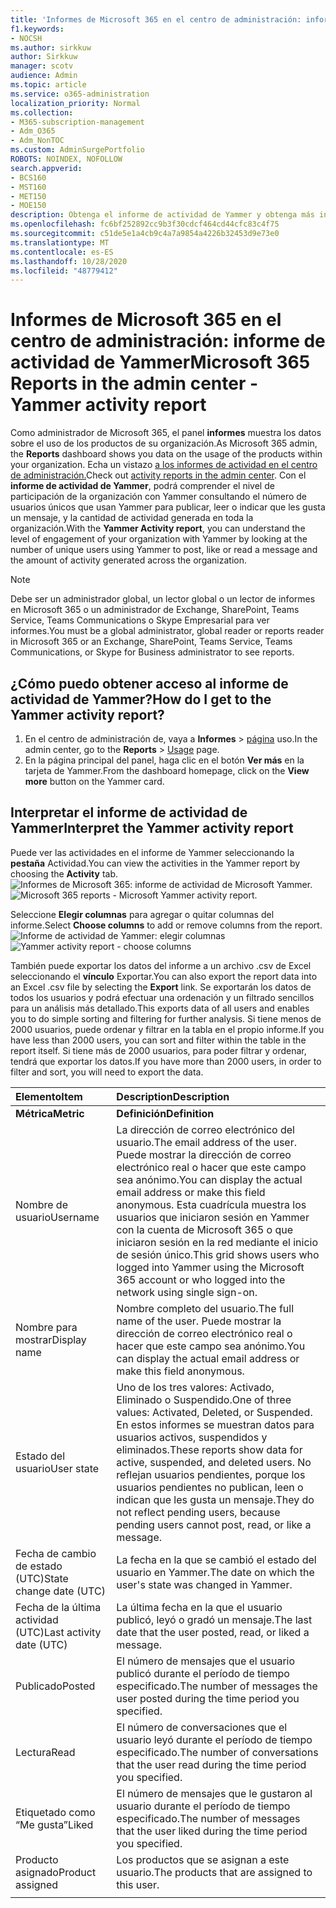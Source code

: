 ```yaml
---
title: 'Informes de Microsoft 365 en el centro de administración: informe de actividad de Yammer'
f1.keywords:
- NOCSH
ms.author: sirkkuw
author: Sirkkuw
manager: scotv
audience: Admin
ms.topic: article
ms.service: o365-administration
localization_priority: Normal
ms.collection:
- M365-subscription-management
- Adm_O365
- Adm_NonTOC
ms.custom: AdminSurgePortfolio
ROBOTS: NOINDEX, NOFOLLOW
search.appverid:
- BCS160
- MST160
- MET150
- MOE150
description: Obtenga el informe de actividad de Yammer y obtenga más información sobre el número de usuarios que usan Yammer para publicar, gustar o leer un mensaje.
ms.openlocfilehash: fc6bf252892cc9b3f30cdcf464cd44cfc83c4f75
ms.sourcegitcommit: c51de5e1a4cb9c4a7a9854a4226b32453d9e73e0
ms.translationtype: MT
ms.contentlocale: es-ES
ms.lasthandoff: 10/28/2020
ms.locfileid: "48779412"
---
```

# <a name="microsoft-365-reports-in-the-admin-center---yammer-activity-report"></a><span data-ttu-id="bcbd4-103">Informes de Microsoft 365 en el centro de administración: informe de actividad de Yammer</span><span class="sxs-lookup"><span data-stu-id="bcbd4-103">Microsoft 365 Reports in the admin center - Yammer activity report</span></span>

<span data-ttu-id="bcbd4-104">Como administrador de Microsoft 365, el panel **informes** muestra los datos sobre el uso de los productos de su organización.</span><span class="sxs-lookup"><span data-stu-id="bcbd4-104">As Microsoft 365 admin, the **Reports** dashboard shows you data on the usage of the products within your organization.</span></span> <span data-ttu-id="bcbd4-105">Echa un vistazo [a los informes de actividad en el centro de administración.](activity-reports.md)</span><span class="sxs-lookup"><span data-stu-id="bcbd4-105">Check out [activity reports in the admin center](activity-reports.md).</span></span> <span data-ttu-id="bcbd4-106">Con el **informe de actividad de Yammer**, podrá comprender el nivel de participación de la organización con Yammer consultando el número de usuarios únicos que usan Yammer para publicar, leer o indicar que les gusta un mensaje, y la cantidad de actividad generada en toda la organización.</span><span class="sxs-lookup"><span data-stu-id="bcbd4-106">With the **Yammer Activity report**, you can understand the level of engagement of your organization with Yammer by looking at the number of unique users using Yammer to post, like or read a message and the amount of activity generated across the organization.</span></span> 
  
> [!NOTE]
> <span data-ttu-id="bcbd4-107">Debe ser un administrador global, un lector global o un lector de informes en Microsoft 365 o un administrador de Exchange, SharePoint, Teams Service, Teams Communications o Skype Empresarial para ver informes.</span><span class="sxs-lookup"><span data-stu-id="bcbd4-107">You must be a global administrator, global reader or reports reader in Microsoft 365 or an Exchange, SharePoint, Teams Service, Teams Communications, or Skype for Business administrator to see reports.</span></span>  
 
## <a name="how-do-i-get-to-the-yammer-activity-report"></a><span data-ttu-id="bcbd4-108">¿Cómo puedo obtener acceso al informe de actividad de Yammer?</span><span class="sxs-lookup"><span data-stu-id="bcbd4-108">How do I get to the Yammer activity report?</span></span>

1. <span data-ttu-id="bcbd4-109">En el centro de administración de, vaya a **Informes** \> <a href="https://go.microsoft.com/fwlink/p/?linkid=2074756" target="_blank">página</a> uso.</span><span class="sxs-lookup"><span data-stu-id="bcbd4-109">In the admin center, go to the **Reports** \> <a href="https://go.microsoft.com/fwlink/p/?linkid=2074756" target="_blank">Usage</a> page.</span></span> 
2. <span data-ttu-id="bcbd4-110">En la página principal del panel, haga clic en el botón **Ver más** en la tarjeta de Yammer.</span><span class="sxs-lookup"><span data-stu-id="bcbd4-110">From the dashboard homepage, click on the **View more** button on the Yammer card.</span></span>

  
## <a name="interpret-the-yammer-activity-report"></a><span data-ttu-id="bcbd4-111">Interpretar el informe de actividad de Yammer</span><span class="sxs-lookup"><span data-stu-id="bcbd4-111">Interpret the Yammer activity report</span></span>

<span data-ttu-id="bcbd4-112">Puede ver las actividades en el informe de Yammer seleccionando la **pestaña** Actividad.</span><span class="sxs-lookup"><span data-stu-id="bcbd4-112">You can view the activities in the Yammer report by choosing the **Activity** tab.</span></span><br/><span data-ttu-id="bcbd4-113">![Informes de Microsoft 365: informe de actividad de Microsoft Yammer.](../../media/9b251183-c2b3-430c-ab2d-58bf11e7e3ae.png)</span><span class="sxs-lookup"><span data-stu-id="bcbd4-113">![Microsoft 365 reports - Microsoft Yammer activity report.](../../media/9b251183-c2b3-430c-ab2d-58bf11e7e3ae.png)</span></span>

<span data-ttu-id="bcbd4-114">Seleccione **Elegir columnas** para agregar o quitar columnas del informe.</span><span class="sxs-lookup"><span data-stu-id="bcbd4-114">Select **Choose columns** to add or remove columns from the report.</span></span>  <br/> <span data-ttu-id="bcbd4-115">![Informe de actividad de Yammer: elegir columnas](../../media/7ef6351d-f7e9-4504-913d-2c2df9062bf6.png)</span><span class="sxs-lookup"><span data-stu-id="bcbd4-115">![Yammer activity report - choose columns](../../media/7ef6351d-f7e9-4504-913d-2c2df9062bf6.png)</span></span>

<span data-ttu-id="bcbd4-116">También puede exportar los datos del informe a un archivo .csv de Excel seleccionando el **vínculo** Exportar.</span><span class="sxs-lookup"><span data-stu-id="bcbd4-116">You can also export the report data into an Excel .csv file by selecting the **Export** link.</span></span> <span data-ttu-id="bcbd4-117">Se exportarán los datos de todos los usuarios y podrá efectuar una ordenación y un filtrado sencillos para un análisis más detallado.</span><span class="sxs-lookup"><span data-stu-id="bcbd4-117">This exports data of all users and enables you to do simple sorting and filtering for further analysis.</span></span> <span data-ttu-id="bcbd4-118">Si tiene menos de 2000 usuarios, puede ordenar y filtrar en la tabla en el propio informe.</span><span class="sxs-lookup"><span data-stu-id="bcbd4-118">If you have less than 2000 users, you can sort and filter within the table in the report itself.</span></span> <span data-ttu-id="bcbd4-119">Si tiene más de 2000 usuarios, para poder filtrar y ordenar, tendrá que exportar los datos.</span><span class="sxs-lookup"><span data-stu-id="bcbd4-119">If you have more than 2000 users, in order to filter and sort, you will need to export the data.</span></span> 
  
|<span data-ttu-id="bcbd4-120">Elemento</span><span class="sxs-lookup"><span data-stu-id="bcbd4-120">Item</span></span>|<span data-ttu-id="bcbd4-121">Description</span><span class="sxs-lookup"><span data-stu-id="bcbd4-121">Description</span></span>|
|:-----|:-----|
|<span data-ttu-id="bcbd4-122">**Métrica**</span><span class="sxs-lookup"><span data-stu-id="bcbd4-122">**Metric**</span></span>|<span data-ttu-id="bcbd4-123">**Definición**</span><span class="sxs-lookup"><span data-stu-id="bcbd4-123">**Definition**</span></span>|
|<span data-ttu-id="bcbd4-124">Nombre de usuario</span><span class="sxs-lookup"><span data-stu-id="bcbd4-124">Username</span></span>  <br/> |<span data-ttu-id="bcbd4-125">La dirección de correo electrónico del usuario.</span><span class="sxs-lookup"><span data-stu-id="bcbd4-125">The email address of the user.</span></span> <span data-ttu-id="bcbd4-126">Puede mostrar la dirección de correo electrónico real o hacer que este campo sea anónimo.</span><span class="sxs-lookup"><span data-stu-id="bcbd4-126">You can display the actual email address or make this field anonymous.</span></span> <span data-ttu-id="bcbd4-127">Esta cuadrícula muestra los usuarios que iniciaron sesión en Yammer con la cuenta de Microsoft 365 o que iniciaron sesión en la red mediante el inicio de sesión único.</span><span class="sxs-lookup"><span data-stu-id="bcbd4-127">This grid shows users who logged into Yammer using the Microsoft 365 account or who logged into the network using single sign-on.</span></span> <br/> |
|<span data-ttu-id="bcbd4-128">Nombre para mostrar</span><span class="sxs-lookup"><span data-stu-id="bcbd4-128">Display name</span></span>  <br/> |<span data-ttu-id="bcbd4-129">Nombre completo del usuario.</span><span class="sxs-lookup"><span data-stu-id="bcbd4-129">The full name of the user.</span></span> <span data-ttu-id="bcbd4-130">Puede mostrar la dirección de correo electrónico real o hacer que este campo sea anónimo.</span><span class="sxs-lookup"><span data-stu-id="bcbd4-130">You can display the actual email address or make this field anonymous.</span></span>  <br/> |
|<span data-ttu-id="bcbd4-131">Estado del usuario</span><span class="sxs-lookup"><span data-stu-id="bcbd4-131">User state</span></span>  <br/> |<span data-ttu-id="bcbd4-132">Uno de los tres valores: Activado, Eliminado o Suspendido.</span><span class="sxs-lookup"><span data-stu-id="bcbd4-132">One of three values: Activated, Deleted, or Suspended.</span></span> <span data-ttu-id="bcbd4-133">En estos informes se muestran datos para usuarios activos, suspendidos y eliminados.</span><span class="sxs-lookup"><span data-stu-id="bcbd4-133">These reports show data for active, suspended, and deleted users.</span></span> <span data-ttu-id="bcbd4-134">No reflejan usuarios pendientes, porque los usuarios pendientes no publican, leen o indican que les gusta un mensaje.</span><span class="sxs-lookup"><span data-stu-id="bcbd4-134">They do not reflect pending users, because pending users cannot post, read, or like a message.</span></span>  <br/> |
|<span data-ttu-id="bcbd4-135">Fecha de cambio de estado (UTC)</span><span class="sxs-lookup"><span data-stu-id="bcbd4-135">State change date (UTC)</span></span>  <br/> |<span data-ttu-id="bcbd4-136">La fecha en la que se cambió el estado del usuario en Yammer.</span><span class="sxs-lookup"><span data-stu-id="bcbd4-136">The date on which the user's state was changed in Yammer.</span></span>  <br/> |
|<span data-ttu-id="bcbd4-137">Fecha de la última actividad (UTC)</span><span class="sxs-lookup"><span data-stu-id="bcbd4-137">Last activity date (UTC)</span></span>  <br/> | <span data-ttu-id="bcbd4-138">La última fecha en la que el usuario publicó, leyó o gradó un mensaje.</span><span class="sxs-lookup"><span data-stu-id="bcbd4-138">The last date that the user posted, read, or liked a message.</span></span>  <br/> |
|<span data-ttu-id="bcbd4-139">Publicado</span><span class="sxs-lookup"><span data-stu-id="bcbd4-139">Posted</span></span>  <br/> |<span data-ttu-id="bcbd4-140">El número de mensajes que el usuario publicó durante el período de tiempo especificado.</span><span class="sxs-lookup"><span data-stu-id="bcbd4-140">The number of messages the user posted during the time period you specified.</span></span> <br/>|
|<span data-ttu-id="bcbd4-141">Lectura</span><span class="sxs-lookup"><span data-stu-id="bcbd4-141">Read</span></span>  <br/> |<span data-ttu-id="bcbd4-142">El número de conversaciones que el usuario leyó durante el período de tiempo especificado.</span><span class="sxs-lookup"><span data-stu-id="bcbd4-142">The number of conversations that the user read during the time period you specified.</span></span>  <br/> |
|<span data-ttu-id="bcbd4-143">Etiquetado como “Me gusta”</span><span class="sxs-lookup"><span data-stu-id="bcbd4-143">Liked</span></span>  <br/> |<span data-ttu-id="bcbd4-144">El número de mensajes que le gustaron al usuario durante el período de tiempo especificado.</span><span class="sxs-lookup"><span data-stu-id="bcbd4-144">The number of messages that the user liked during the time period you specified.</span></span>  <br/>|
|<span data-ttu-id="bcbd4-145">Producto asignado</span><span class="sxs-lookup"><span data-stu-id="bcbd4-145">Product assigned</span></span>  <br/> |<span data-ttu-id="bcbd4-146">Los productos que se asignan a este usuario.</span><span class="sxs-lookup"><span data-stu-id="bcbd4-146">The products that are assigned to this user.</span></span>|
|||